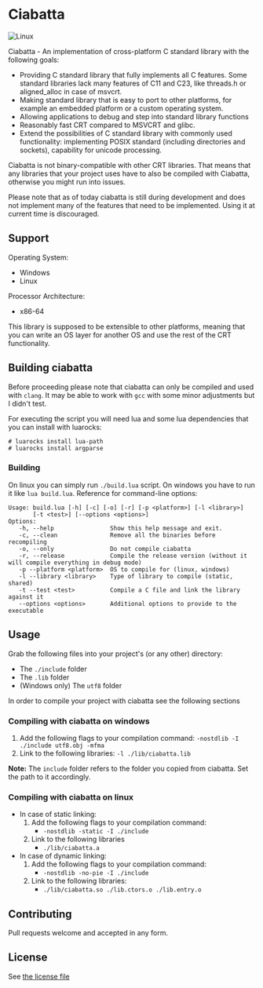 
# Ciabatta

![Linux](https://github.com/flysand7/ciabatta/actions/workflows/build-linux.yml/badge.svg?event=push)

Ciabatta - An implementation of cross-platform C standard library with the
following goals:

- Providing C standard library that fully implements all C features. Some
  standard libraries lack many features of C11 and C23, like threads.h or
  aligned_alloc in case of msvcrt.
- Making standard library that is easy to port to other platforms, for example
  an embedded platform or a custom operating system.
- Allowing applications to debug and step into standard library functions
- Reasonably fast CRT compared to MSVCRT and glibc.
- Extend the possibilities of C standard library with commonly used
  functionality: implementing POSIX standard (including directories and
  sockets), capability for unicode processing.

Ciabatta is not binary-compatible with other CRT libraries. That means that any
libraries that your project uses have to also be compiled with Ciabatta,
otherwise you might run into issues.

Please note that as of today ciabatta is still during development and does not
implement many of the features that need to be implemented. Using it at current
time is discouraged.

## Support

Operating System:
- Windows
- Linux

Processor Architecture:
- x86-64

This library is supposed to be extensible to other platforms, meaning that
you can write an OS layer for another OS and use the rest of the CRT
functionality.

## Building ciabatta

Before proceeding please note that ciabatta can only be compiled and used
with `clang`. It may be able to work with `gcc` with some minor adjustments
but I didn't test.

For executing the script you will need lua and some lua dependencies that
you can install with luarocks:

```
# luarocks install lua-path
# luarocks install argparse
```

### Building

On linux you can simply run `./build.lua` script. On windows you have to run
it like `lua build.lua`. Reference for command-line options:

```
Usage: build.lua [-h] [-c] [-o] [-r] [-p <platform>] [-l <library>]
       [-t <test>] [--options <options>]
Options:
   -h, --help                Show this help message and exit.
   -c, --clean               Remove all the binaries before recompiling
   -o, --only                Do not compile ciabatta
   -r, --release             Compile the release version (without it will compile everything in debug mode)
   -p --platform <platform>  OS to compile for (linux, windows)
   -l --library <library>    Type of library to compile (static, shared)
   -t --test <test>          Compile a C file and link the library against it
   --options <options>       Additional options to provide to the executable
```

## Usage

Grab the following files into your project's (or any other) directory:

- The `./include` folder
- The `.lib` folder
- (Windows only) The `utf8` folder

In order to compile your project with ciabatta see the following sections

### Compiling with ciabatta on windows

1. Add the following flags to your compilation command:
   `-nostdlib -I ./include utf8.obj -mfma`
2. Link to the following libraries:
   `-l ./lib/ciabatta.lib`

**Note:** The `include` folder refers to the folder you copied from ciabatta. Set the path to it accordingly.

### Compiling with ciabatta on linux

- In case of static linking:
  1. Add the following flags to your compilation command:
     - `-nostdlib -static -I ./include`
  2. Link to the following libraries
     - `./lib/ciabatta.a`
- In case of dynamic linking:
  1. Add the following flags to your compilation command:
     - `-nostdlib -no-pie -I ./include`
  2. Link to the following libraries:
     - `./lib/ciabatta.so ./lib.ctors.o ./lib.entry.o`

## Contributing

Pull requests welcome and accepted in any form.

## License

See [the license file](license)
